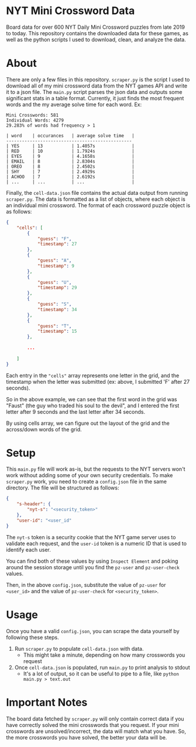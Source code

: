 # NYT Mini Crossword Data

Board data for over 600 NYT Daily Mini Crossword puzzles from late 2019 to today. This repository contains the downloaded data for these games, as well as the python scripts I used to download, clean, and analyze the data.

# About

There are only a few files in this repository. `scraper.py` is the script I used to download all of my mini crossword data from the NYT games API and write it to a json file. The `main.py` script parses the json data and outputs some significant stats in a table format. Currently, it just finds the most frequent words and the my average solve time for each word. Ex:

```
Mini Crosswords: 581
Individual Words: 4279
29.283% of words had frequency > 1

| word    | occurances   | average solve time   |
------------------------------------------------
| YES     | 13           | 1.4057s              |
| RED     | 10           | 1.7924s              |
| EYES    | 9            | 4.1658s              |
| EMAIL   | 8            | 2.8304s              |
| OREO    | 8            | 2.4502s              |
| SHY     | 7            | 2.4929s              |
| ACHOO   | 7            | 2.6192s              |
| ...     | ...          | ...                  |
```


Finally, the `cell-data.json` file contains the actual data output from running `scraper.py`. The data is formatted as a list of objects, where each object is an individual mini crossword. The format of each crossword puzzle object is as follows: 

```json
{
    "cells": [
        {
            "guess": "F",
            "timestamp": 27
        },
        {
            "guess": "A",
            "timestamp": 9
        },
        {
            "guess": "U",
            "timestamp": 29
        },
        {
            "guess": "S",
            "timestamp": 34
        },
        {
            "guess": "T",
            "timestamp": 15
        },
        
        ...
        
    ]
}
```

Each entry in the `"cells"` array represents one letter in the grid, and the timestamp when the letter was submitted (ex: above, I submitted 'F' after 27 seconds). 

So in the above example, we can see that the first word in the grid was "Faust" (the guy who traded his soul to the devil", and I entered the first letter after 9 seconds and the last letter after 34 seconds. 

By using cells array, we can figure out the layout of the grid and the across/down words of the grid.

# Setup

This `main.py` file will work as-is, but the requests to the NYT servers won't work without adding some of your own security credentials. To make `scraper.py` work, you need to create a `config.json` file in the same directory. The file will be structured as follows:

```json
{
    "s-header": {
        "nyt-s": "<security_token>"
    },
    "user-id": "<user_id" 
}
```

The `nyt-s` token is a security cookie that the NYT game server uses to validate each request, and the `user-id` token is a numeric ID that is used to identify each user. 

You can find both of these values by using `Inspect Element` and poking around the session storage until you find the `pz-user` and `pz-user-check` values. 

Then, in the above `config.json`, substitute the value of `pz-user` for `<user_id>` and the value of `pz-user-check` for `<security_token>`.

# Usage

Once you have a valid `config.json`, you can scrape the data yourself by following these steps. 

1. Run `scraper.py` to populate `cell-data.json` with data. 
    - This might take a minute, depending on how many crosswords you request
3. Once `cell-data.json` is populated, run `main.py` to print analysis to stdout
    - It's a lot of output, so it can be useful to pipe to a file, like `python main.py > text.out`

# Important Notes

The board data fetched by `scraper.py` will only contain correct data if you have correctly solved the mini crosswords that you request. If your mini crosswords are unsolved/incorrect, the data will match what you have. So, the more crosswords you have solved, the better your data will be. 
